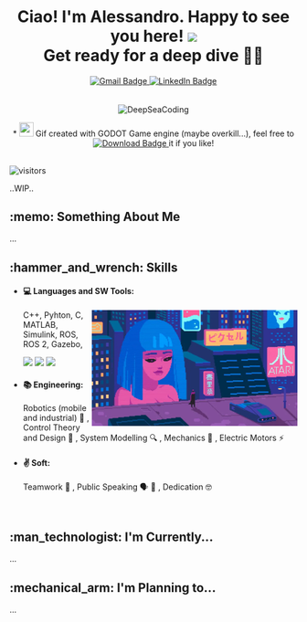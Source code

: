 <h1 align="center"> Ciao! I'm Alessandro. Happy to see you here! <img src="https://media.giphy.com/media/hvRJCLFzcasrR4ia7z/giphy.gif" width="30"> <br/> Get ready for a deep dive 🤿🐙 </h1>

<div align="center">
  <a href="mailto:puglisialessandro27@gmail.com">
    <img src="https://img.shields.io/badge/-puglisialessandro27@gmail.com-c14438?style=flat-square&logo=Gmail&logoColor=white" alt="Gmail Badge" />
  </a>
  <a href="https://www.linkedin.com/in/a-puglisi/">
    <img src="https://img.shields.io/badge/-Alessandro_Puglisi-blue?style=flat-square&logo=Linkedin&logoColor=white" alt="LinkedIn Badge" />
  </a>
</div>
<br/>
<p align="center">
<img align="center" alt="DeepSeaCoding" width="720" height="406" src="/images/DeepOceanCoding.gif">
</p>
<div align="center">
  * <img height="25" width="25" src="https://github.com/pkowal1982/godoticon/blob/master/image/32x32.png">
  Gif created with GODOT Game engine (maybe overkill...), feel free to
  <a href="https://github.com/AlePuglisi/AlePuglisi/blob/main/images/DeepOceanCoding.gif">
    <img src="https://img.shields.io/badge/Download-blue?style=flat-square&logo=download&logoColor=white" alt="Download Badge">
  </a> it if you like!
</div>
<br/>


![visitors](https://visitor-badge.laobi.icu/badge?page_id=AlePuglisi.AlePuglisi)

..WIP..
<h2 align="left"> :memo: Something About Me  </h2>

...

<h2 align="left"> :hammer_and_wrench: Skills  </h2> 

- #### :computer: Languages and SW Tools:
  <img align="right" alt="bladerunner" width="360" height="203" src="/images/cyberpunk.webp" title="I can fix that">
  C++, Pyhton, C, MATLAB, Simulink, ROS, ROS 2, Gazebo,
  
  <img src = 'https://github.com/MarikIshtar007/MarikIshtar007/blob/master/images/cpp.svg' width='30'/>  <img src = 'https://github.com/MarikIshtar007/MarikIshtar007/blob/master/images/python2.png' height='30'/>  <img src = 'https://github.com/MarikIshtar007/MarikIshtar007/blob/master/images/c-original.svg' width='30'/>  
  
  
- #### :books: Engineering:
  Robotics (mobile and industrial) :robot: , Control Theory and Design :brain: , System Modelling :mag: , Mechanics :nut_and_bolt: , Electric Motors :zap:
- #### :v: Soft:                                                            
  Teamwork :handshake: , Public Speaking :speaking_head: :busts_in_silhouette: , Dedication :nerd_face:

<br/>

<h2 align="left"> :man_technologist: I'm Currently...  </h2>

...

<h2 align="left"> :mechanical_arm: I'm Planning to...  </h2>

...

